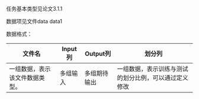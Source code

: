 任务基本类型见论文3.1.1

数据项见文件data data1

数据格式：

| 文件名                         | Input列  | Output列     | 划分列                                               |
| ------------------------------ | -------- | ------------ | ---------------------------------------------------- |
| 一组数据，表示该文件数据类型。 | 多组输入 | 多组期待输出 | 一组数据，表示训练与测试的划分比例，可以通过定义修改 |
